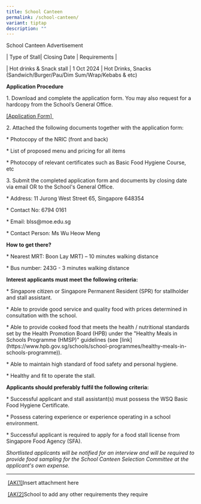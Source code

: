 ```yaml
---
title: School Canteen
permalink: /school-canteen/
variant: tiptap
description: ""
---
```

<p>School Canteen Advertisement</p>
<p></p>
<p>| Type of Stall| Closing Date | Requirements |</p>
<p>| Hot drinks &amp; Snack stall | 1 Oct 2024 | Hot Drinks, Snacks (Sandwich/Burger/Pau/Dim
Sum/Wrap/Kebabs &amp; etc)</p>
<p></p>
<p><strong>Application Procedure</strong>
</p>
<p></p>
<p>1. Download and complete the application form. You may also request for
a hardcopy from the School’s General Office.</p>
<p><a href="/files/Application_Form_for_canteen_2.pdf" rel="noopener noreferrer nofollow" target="_blank">[Application Form]&nbsp;</a>
</p>
<p></p>
<p>2. Attached the following documents together with the application form:</p>
<p>* Photocopy of the NRIC (front and back)</p>
<p>* List of proposed menu and pricing for all items</p>
<p>* Photocopy of relevant certificates such as Basic Food Hygiene Course,
etc</p>
<p></p>
<p>3. Submit the completed application form and documents by closing date
via email OR to the School's General Office.</p>
<p></p>
<p>* Address: 11 Jurong West Street 65, Singapore 648354</p>
<p>* Contact No: 6794 0161</p>
<p>* Email: <a rel="noopener noreferrer nofollow" target="_blank">blss@moe.edu.sg</a>
</p>
<p>* Contact Person: Ms Wu Heow Meng</p>
<p></p>
<p><strong>How to get there?</strong>
</p>
<p>* Nearest MRT: Boon Lay MRT) – 10 minutes walking distance</p>
<p>* Bus number: 243G - 3 minutes walking distance</p>
<p></p>
<p><strong>Interest applicants must meet the following criteria:</strong>
</p>
<p><a rel="noopener noreferrer nofollow" target="_blank">* Singapore citizen or Singapore Permanent Resident (SPR) for stallholder and stall assistant.</a>
</p>
<p>* Able to provide good service and quality food with prices determined
in consultation with the school.</p>
<p>* Able to provide cooked food that meets the health / nutritional standards
set by the Health Promotion Board (HPB) under the "Healthy Meals in Schools
Programme (HMSP)" guidelines (see [link](<a rel="noopener noreferrer nofollow" target="_blank">https://www.hpb.gov.sg/schools/school-programmes/healthy-meals-in-schools-programme</a>)).</p>
<p>* Able to maintain high standard of food safety and personal hygiene.</p>
<p>* Healthy and fit to operate the stall.</p>
<p></p>
<p></p>
<p><strong>Applicants should preferably fulfil the following criteria:</strong>
</p>
<p>* Successful applicant and stall assistant(s) must possess the WSQ Basic
Food Hygiene Certificate.</p>
<p>* Possess catering experience or experience operating in a school environment.</p>
<p>* Successful applicant is required to apply for a food stall license from
Singapore Food Agency (SFA).</p>
<p></p>
<p></p>
<p><em>Shortlisted applicants will be notified for an interview and will be required to provide food sampling for the School Canteen Selection Committee at the applicant's own expense.</em>
</p>
<hr>
<p>&nbsp;<a href="#_msoanchor_1" class="msocomoff" rel="noopener noreferrer nofollow" target="_blank">[AK(1]</a>Insert attachment here</p>
<p>&nbsp;<a href="#_msoanchor_2" class="msocomoff" rel="noopener noreferrer nofollow" target="_blank">[AK(2]</a>School to add any other requirements they
require</p>